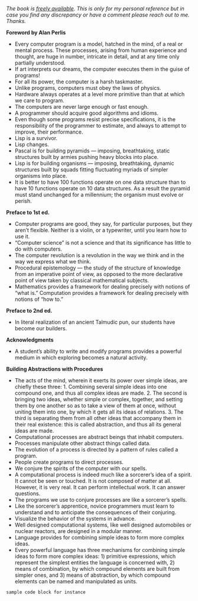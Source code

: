 _The book is [freely available](https://mitpress.mit.edu/sites/default/files/sicp/index.html).
This is only for my personal reference but in case you find any discrepancy or have a comment please reach out to me. Thanks._

**Foreword by Alan Perlis**
- Every computer program is a model, hatched in the mind, of a real or mental process. These processes, arising from human experience and thought, are huge in number, intricate in detail, and at any time only partially understood.
- If art interprets our dreams, the computer executes them in the guise of programs!
- For all its power, the computer is a harsh taskmaster.
- Unlike programs, computers must obey the laws of physics.
- Hardware always operates at a level more primitive than that at which we care to program.
- The computers are never large enough or fast enough.
- A programmer should acquire good algorithms and idioms.
- Even though some programs resist precise specifications, it is the responsibility of the programmer to estimate, and always to attempt to improve, their performance.
- Lisp is a survivor.
- Lisp changes.
- Pascal is for building pyramids — imposing, breathtaking, static structures built by armies pushing heavy blocks into place.
- Lisp is for building organisms — imposing, breathtaking, dynamic structures built by squads fitting fluctuating myriads of simpler organisms into place.
- It is better to have 100 functions operate on one data structure than to have 10 functions operate on 10 data structures. As a result the pyramid must stand unchanged for a millennium; the organism must evolve or perish.

**Preface to 1st ed.**
- Computer programs are good, they say, for particular purposes, but they aren’t flexible. Neither is a violin, or a typewriter, until you learn how to use it.
- “Computer science” is not a science and that its significance has little to do with computers.
- The computer revolution is a revolution in the way we think and in the way we express what we think.
- Procedural epistemology — the study of the structure of knowledge from an imperative point of view, as opposed to the more declarative point of view taken by classical mathematical subjects.
- Mathematics provides a framework for dealing precisely with notions of “what is.” Computation provides a framework for dealing precisely with notions of “how to.”

**Preface to 2nd ed.**
- In literal realization of an ancient Talmudic pun, our students have become our builders.

**Acknowledgments**
- A student’s ability to write and modify programs provides a powerful medium in which exploring becomes a natural activity.

**Building Abstractions with Procedures**
- The acts of the mind, wherein it exerts its power over simple ideas, are chiefly these three: 1. Combining several simple ideas into one compound one, and thus all complex ideas are made. 2. The second is bringing two ideas, whether simple or complex, together, and setting them by one another so as to take a view of them at once, without uniting them into one, by which it gets all its ideas of relations. 3. The third is separating them from all other ideas that accompany them in their real existence: this is called abstraction, and thus all its general ideas are made.
- Computational processes are abstract beings that inhabit computers.
- Processes manipulate other abstract things called data.
- The evolution of a process is directed by a pattern of rules called a program.
- People create programs to direct processes.
- We conjure the spirits of the computer with our spells.
- A computational process is indeed much like a sorcerer’s idea of a spirit. It cannot be seen or touched. It is not composed of matter at all. However, it is very real. It can perform intellectual work. It can answer questions.
- The programs we use to conjure processes are like a sorcerer’s spells.
- Like the sorcerer’s apprentice, novice programmers must learn to understand and to anticipate the consequences of their conjuring.
- Visualize the behavior of the systems in advance.
- Well designed computational systems, like well designed automobiles or nuclear reactors, are designed in a modular manner.
- Language provides for combining simple ideas to form more complex ideas.
- Every powerful language has three mechanisms for combining simple ideas to form more complex ideas: 1) primitive expressions, which represent the simplest entities the language is concerned with, 2) means of combination, by which compound elements are built from simpler ones, and 3) means of abstraction, by which compound elements can be named and manipulated as units.


```markdown
sample code block for instance
```
